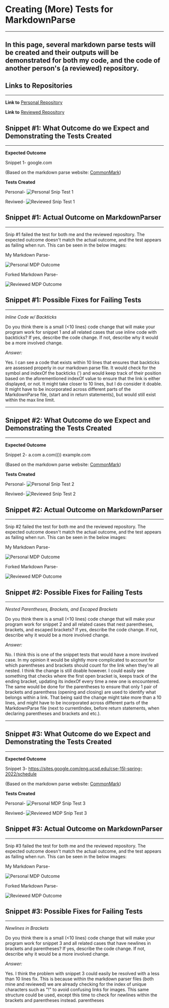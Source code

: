 # **Creating (More) Tests for MarkdownParse**
---
In this page, several markdown parse tests will be created and their outputs will be demonstrated for both my code, and the code of 
another person's (a reviewed) repository.
---
## **Links to Repositories**
---
**Link to**
[Personal Repository](https://github.com/AlainaJJ/good-markdown-parser)

**Link to**
[Reviewed Repository](https://github.com/AlainaJJ/reviewed-markdown-parser)

## **Snippet #1: What Outcome do we Expect and Demonstrating the Tests Created**
---
**Expected Outcome**

Snippet 1-
google.com

(Based on the markdown parse website: [CommonMark](https://spec.commonmark.org/dingus/))

**Tests Created**

Personal-
![Personal Snip Test 1](https://alainajj.github.io/cse15l-lab-reports/PersonalTestsSnip1.png)

Reviwed-
![Reviewed Snip Test 1](https://alainajj.github.io/cse15l-lab-reports/ReviewedTestsSnip1.png)

## **Snippet #1: Actual Outcome on MarkdownParser**
---
Snip #1 failed the test for both me and the reviewed repository. The expected outcome
doesn't match the actual outcome, and the test appears as failing when run.
This can be seen in the below images:

My Markdown Parse-

![Personal MDP Outcome](ttps://alainajj.github.io/cse15l-lab-reports/GoodMarkdownTestOutputSnip1.png)

Forked Markdown Parse- 

![Reviewed MDP Outcome](ttps://alainajj.github.io/cse15l-lab-reports/ReviewedTestOutputSnip1.png)

## **Snippet #1: Possible Fixes for Failing Tests**
---
*Inline Code w/ Backticks*

Do you think there is a small (<10 lines) code change that will make your program work for snippet 1 and all related cases 
that use inline code with backticks? If yes, describe the code change. If not, describe why it would be a more involved change.

*Answer:*

Yes. I can see a code that exists within 10 lines that ensures that backticks are assessed properly in our markdown parse file.
It would check for the symbol and indexOf the backticks (') and would keep track of their position based on the aforementioned
indexOf value to ensure that the link is either displayed, or not. It might take closer to 10 lines, but I do consider it
doable. It might have to be incorporated across different parts of the MarkdownParse file, (start and in return statements), but
would still exist within the max line limit.

---


## **Snippet #2: What Outcome do we Expect and Demonstrating the Tests Created**
---
**Expected Outcome**

Snippet 2-
a.com
a.com(())
example.com

(Based on the markdown parse website: [CommonMark](https://spec.commonmark.org/dingus/))

**Tests Created**

Personal-
![Personal Snip Test 2](https://alainajj.github.io/cse15l-lab-reports/PersonalTestsSnip2.png)

Reviwed-
![Reviewed Snip Test 2](https://alainajj.github.io/cse15l-lab-reports/ReviewedTestsSnip2.png)

## **Snippet #2: Actual Outcome on MarkdownParser**
---
Snip #2 failed the test for both me and the reviewed repository. The expected outcome
doesn't match the actual outcome, and the test appears as failing when run.
This can be seen in the below images:

My Markdown Parse-

![Personal MDP Outcome](ttps://alainajj.github.io/cse15l-lab-reports/GoodMarkdownTestOutputSnip1.png)

Forked Markdown Parse- 

![Reviewed MDP Outcome](ttps://alainajj.github.io/cse15l-lab-reports/ReviewedTestOutputSnip1.png)

## **Snippet #2: Possible Fixes for Failing Tests**
---
*Nested Parentheses, Brackets, and Escaped Brackets*

Do you think there is a small (<10 lines) code change that will make your program work for snippet 2 and all related cases 
that nest parentheses, brackets, and escaped brackets? If yes, describe the code change. If not, describe why it would be 
a more involved change.

*Answer:*

No. I think this is one of the snippet tests that would have a more involved case. In my opinion it would be slightly
more complicated to account for which parentheses and brackets should count for the link when they're all nested. I think the
change is still doable however. I could easily see something that checks where the first open bracket is, keeps track of 
the ending bracket, updating its indexOf every time a new one is encountered. The same would be done for the parentheses
to ensure that only 1 pair of brackets and parenthess (opening and closing) are used to identify what belongs within a link.
That being said the change might take more than a 10 lines, and might have to be incorporated across different parts of the
MarkdownParse file (next to currentIndex, before return statements, when declaring parentheses and brackets and etc.).

---


## **Snippet #3: What Outcome do we Expect and Demonstrating the Tests Created**
---
**Expected Outcome**

Snippet 3-
https://sites.google.com/eng.ucsd.edu/cse-15l-spring-2022/schedule

(Based on the markdown parse website: [CommonMark](https://spec.commonmark.org/dingus/))

**Tests Created**

Personal-
![Personal MDP Snip Test 3](https://alainajj.github.io/cse15l-lab-reports/PersonalTestsSnip3.png)

Reviwed-
![Reviewed MDP Snip Test 3](https://alainajj.github.io/cse15l-lab-reports/ReviewedTestsSnip3.png)

## **Snippet #3: Actual Outcome on MarkdownParser**
---
Snip #3 failed the test for both me and the reviewed repository. The expected outcome
doesn't match the actual outcome, and the test appears as failing when run.
This can be seen in the below images:

My Markdown Parse-

![Personal MDP Outcome](ttps://alainajj.github.io/cse15l-lab-reports/GoodMarkdownTestOutputSnip1.png)

Forked Markdown Parse- 

![Reviewed MDP Outcome](ttps://alainajj.github.io/cse15l-lab-reports/ReviewedTestOutputSnip1.png)

## **Snippet #3: Possible Fixes for Failing Tests**
---
*Newlines in Brackets*

Do you think there is a small (<10 lines) code change that will make your program work for snippet 3 and all related 
cases that have newlines in brackets and parentheses? If yes, describe the code change. If not, describe why it would 
be a more involved change.

*Answer:*

Yes. I think the problem with snippet 3 could easily be resolved with a less than 10 lines fix. This is because
within the markdown parser files (both mine and reviewed) we are already checking for the index of unique characters such
as "!" to avoid confusing links for images. This same structure could be used, except this time to check for newlines within 
the brackets and parentheses instead. 
parentheses 
